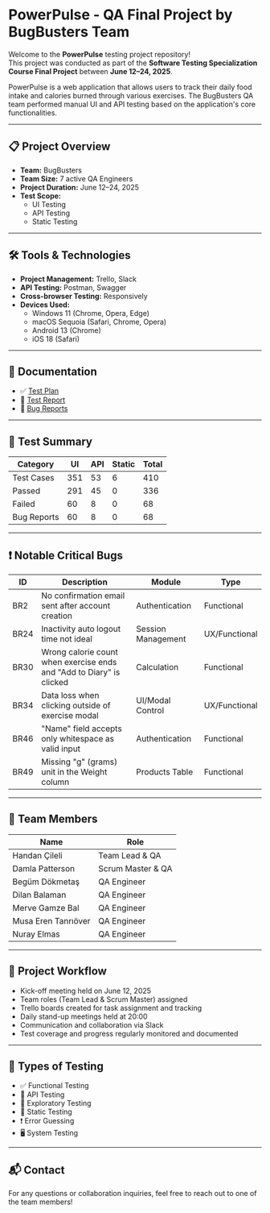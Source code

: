 # PowerPulse - QA Final Project by BugBusters Team

Welcome to the **PowerPulse** testing project repository!  
This project was conducted as part of the **Software Testing Specialization Course Final Project** between **June 12–24, 2025**.

PowerPulse is a web application that allows users to track their daily food intake and calories burned through various exercises. The BugBusters QA team performed manual UI and API testing based on the application's core functionalities.

---

## 📋 Project Overview

- **Team:** BugBusters  
- **Team Size:** 7 active QA Engineers  
- **Project Duration:** June 12–24, 2025  
- **Test Scope:**  
  - UI Testing  
  - API Testing  
  - Static Testing  

---

## 🛠 Tools & Technologies

- **Project Management:** Trello, Slack  
- **API Testing:** Postman, Swagger  
- **Cross-browser Testing:** Responsively  
- **Devices Used:**  
  - Windows 11 (Chrome, Opera, Edge)  
  - macOS Sequoia (Safari, Chrome, Opera)  
  - Android 13 (Chrome)  
  - iOS 18 (Safari)  

---

## 📄 Documentation

- ✅ [Test Plan](#)  
- 📑 [Test Report](#)  
- 🐞 [Bug Reports](#)  

---

## 🔢 Test Summary

| Category     | UI | API | Static | Total |
|--------------|----|-----|--------|-------|
| Test Cases   | 351 | 53  | 6      | 410   |
| Passed       | 291 | 45  | 0      | 336   |
| Failed       | 60  | 8   | 0      | 68    |
| Bug Reports  | 60  | 8   | 0      | 68    |

---

## ❗ Notable Critical Bugs

| ID   | Description                                                                 | Module               | Type         |
|------|-----------------------------------------------------------------------------|----------------------|--------------|
| BR2  | No confirmation email sent after account creation                          | Authentication       | Functional   |
| BR24 | Inactivity auto logout time not ideal                                      | Session Management   | UX/Functional |
| BR30 | Wrong calorie count when exercise ends and "Add to Diary" is clicked       | Calculation          | Functional   |
| BR34 | Data loss when clicking outside of exercise modal                          | UI/Modal Control     | UX/Functional |
| BR46 | "Name" field accepts only whitespace as valid input                        | Authentication       | Functional   |
| BR49 | Missing "g" (grams) unit in the Weight column                              | Products Table       | Functional   |

---

## 👥 Team Members

| Name                | Role                    |
|---------------------|--------------------------|
| Handan Çileli       | Team Lead & QA           |
| Damla Patterson     | Scrum Master & QA        |
| Begüm Dökmetaş      | QA Engineer              |
| Dilan Balaman       | QA Engineer              |
| Merve Gamze Bal     | QA Engineer              |
| Musa Eren Tanrıöver | QA Engineer              |
| Nuray Elmas         | QA Engineer              |

---

## 🚀 Project Workflow

- Kick-off meeting held on June 12, 2025  
- Team roles (Team Lead & Scrum Master) assigned  
- Trello boards created for task assignment and tracking  
- Daily stand-up meetings held at 20:00  
- Communication and collaboration via Slack  
- Test coverage and progress regularly monitored and documented  

---

## 🧪 Types of Testing

- ✅ Functional Testing  
- 🔁 API Testing  
- 🧭 Exploratory Testing  
- 📄 Static Testing  
- ❗ Error Guessing  
- 🖥️ System Testing  

---

## 📬 Contact

For any questions or collaboration inquiries, feel free to reach out to one of the team members!
